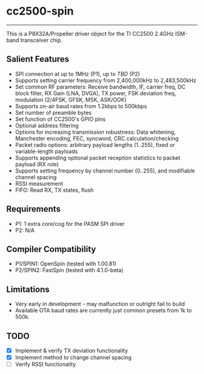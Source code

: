 # cc2500-spin 
-------------

This is a P8X32A/Propeller driver object for the TI CC2500 2.4GHz ISM-band transceiver chip.

## Salient Features

* SPI connection at up to 1MHz (P1), up to _TBD_ (P2)
* Supports setting carrier frequency from 2,400,000kHz to 2,483,500kHz
* Set common RF parameters: Receive bandwidth, IF, carrier freq, DC block filter, RX Gain (LNA, DVGA), TX power, FSK deviation freq, modulation (2/4FSK, GFSK, MSK, ASK/OOK)
* Supports on-air baud rates from 1.2kbps to 500kbps
* Set number of preamble bytes
* Set function of CC2500's GPIO pins
* Optional address filtering
* Options for increasing transmission robustness: Data whitening, Manchester encoding, FEC, syncword, CRC calculation/checking
* Packet radio options: arbitrary payload lengths (1..255), fixed or variable-length payloads
* Supports appending optional packet reception statistics to packet payload (RX role)
* Supports setting frequency by channel number (0..255), and modifiable channel spacing
* RSSI measurement
* FIFO: Read RX, TX states, flush

## Requirements

* P1: 1 extra core/cog for the PASM SPI driver
* P2: N/A

## Compiler Compatibility

* P1/SPIN1: OpenSpin (tested with 1.00.81)
* P2/SPIN2: FastSpin (tested with 4.1.0-beta)

## Limitations

* Very early in development - may malfunction or outright fail to build
* Available OTA baud rates are currently just common presets from 1k to 500k.

## TODO

- [x] Implement & verify TX deviation functionality
- [x] Implement method to change channel spacing
- [ ] Verify RSSI functionality
